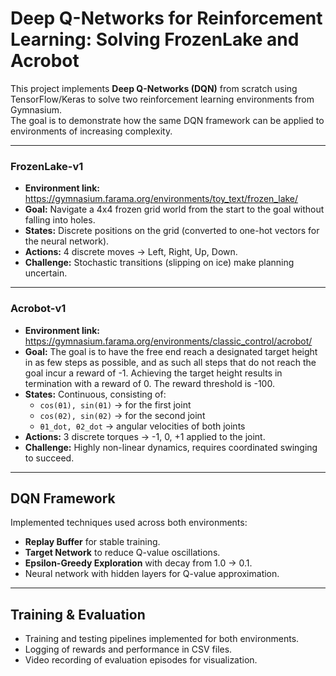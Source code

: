 # Deep Q-Networks for Reinforcement Learning: Solving FrozenLake and Acrobot

This project implements **Deep Q-Networks (DQN)** from scratch using TensorFlow/Keras to solve two reinforcement learning environments from Gymnasium.  
The goal is to demonstrate how the same DQN framework can be applied to environments of increasing complexity.


_________

### FrozenLake-v1  
- **Environment link:** https://gymnasium.farama.org/environments/toy_text/frozen_lake/
- **Goal:** Navigate a 4x4 frozen grid world from the start to the goal without falling into holes.  
- **States:** Discrete positions on the grid (converted to one-hot vectors for the neural network).  
- **Actions:** 4 discrete moves → Left, Right, Up, Down.  
- **Challenge:** Stochastic transitions (slipping on ice) make planning uncertain.  


_________

### Acrobot-v1
- **Environment link:** https://gymnasium.farama.org/environments/classic_control/acrobot/
- **Goal:** The goal is to have the free end reach a designated target height in as few steps as possible, and as such all steps that do not reach the goal incur a reward of -1. Achieving the target height results in termination with a reward of 0. The reward threshold is -100.
- **States:** Continuous, consisting of:  
  - `cos(θ1), sin(θ1)` → for the first joint  
  - `cos(θ2), sin(θ2)` → for the second joint  
  - `θ1_dot, θ2_dot` → angular velocities of both joints  
- **Actions:** 3 discrete torques → -1, 0, +1 applied to the joint.  
- **Challenge:** Highly non-linear dynamics, requires coordinated swinging to succeed.  


_________

## DQN Framework
Implemented techniques used across both environments:
- **Replay Buffer** for stable training.  
- **Target Network** to reduce Q-value oscillations.  
- **Epsilon-Greedy Exploration** with decay from 1.0 → 0.1.  
- Neural network with hidden layers for Q-value approximation.  


_________

## Training & Evaluation
- Training and testing pipelines implemented for both environments.  
- Logging of rewards and performance in CSV files.  
- Video recording of evaluation episodes for visualization.  






